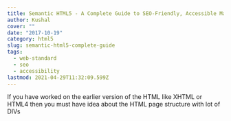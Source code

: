 ```yaml
---
title: Semantic HTML5 - A Complete Guide to SEO-Friendly, Accessible Markup
author: Kushal
cover: ""
date: "2017-10-19"
category: html5
slug: semantic-html5-complete-guide
tags:
  - web-standard
  - seo
  - accessibility
lastmod: 2021-04-29T11:32:09.599Z
---
```


If you have worked on the earlier version of the HTML like XHTML or HTML4 then you must have idea about the HTML page structure with lot of DIVs
<!--stackedit_data:
eyJoaXN0b3J5IjpbNTQ3MTkyMjM3LDE3OTY3MDA3MTMsNDQxOT
g2MzUwLC0xOTk4NTE3MzcwXX0=
-->